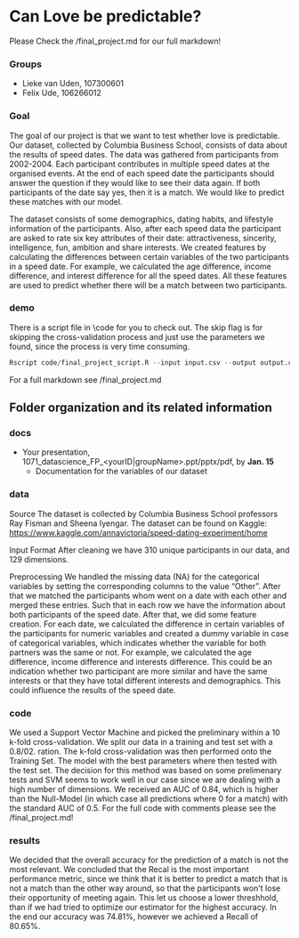 #  Can Love be predictable?

Please Check the /final_project.md for our full markdown!

### Groups
*  Lieke van Uden,  107300601
*  Felix Ude, 106266012


### Goal
The goal of our project is that we want to test whether love is predictable. Our dataset, collected by Columbia Business School, consists of data about the results of speed dates. The data was gathered from participants from 2002-2004. Each participant contributes in multiple speed dates at the organised events. At the end of each speed date the participants should answer the question if they would like to see their data again. If both participants of the date say yes, then it is a match. We would like to predict these matches with our model. 

The dataset consists of some demographics, dating habits, and lifestyle information of the participants. Also, after each speed data the participant are asked to rate six key attributes of their date: attractiveness, sincerity, intelligence, fun, ambition and share interests. We created features by calculating the differences between certain variables of the two participants in a speed date. For example, we calculated the age difference, income difference, and interest difference for all the speed dates. All these features are used to predict whether there will be a match between two participants. 


### demo 
There is a script file in \code for you to check out. The skip flag is for skipping the cross-validation process and just use the parameters we found, since the process is very time consuming. 
```R
Rscript code/final_project_script.R --input input.csv --output output.csv --skip 1
```
For a full markdown see /final_project.md

## Folder organization and its related information

### docs
* Your presentation, 1071_datascience_FP_<yourID|groupName>.ppt/pptx/pdf, by **Jan. 15**
  - Documentation for the variables of our dataset

### data
Source
The dataset is collected by Columbia Business School professors Ray Fisman and Sheena Iyengar. The dataset can be found on Kaggle: https://www.kaggle.com/annavictoria/speed-dating-experiment/home

Input Format
After cleaning we have 310 unique participants in our data, and 129 dimensions. 

Preprocessing
We handled the missing data (NA) for the categorical variables by setting the corresponding columns to the value “Other”. After that we matched the participants whom went on a date with each other and merged these entries. Such that in each row we have the information about both participants of the speed date. After that, we did some feature creation. For each date, we calculated the difference in certain variables of the participants for numeric variables and created a dummy variable in case of categorical variables, which indicates whether the variable for both partners was the same or not. For example, we calculated the age difference, income difference and interests difference. This could be an indication whether two participant are more similar and have the same interests or that they have total different interests and demographics. This could influence the results of the speed date.  


### code
We used a Support Vector Machine and picked the preliminary within a 10 k-fold cross-validation. 
We split our data in a training and test set with a 0.8/02. ration. The k-fold cross-validation was then performed onto the Training Set. The model with the best parameters where then tested with the test set. 
The decision for this method was based on some prelimenary tests and SVM seems to work well in our case since we are dealing with a high number of dimensions. We received an AUC of 0.84, which is higher than the Null-Model (in which case all predictions where 0 for a match) with the standard AUC of 0.5.
For the full code with comments please see the /final_project.md!

### results

We decided that the overall accuracy for the prediction of a match is not the most relevant. We concluded that the Recal is the most important performance metric, since we think that it is better to predict a match that is not a match than the other way around, so that the participants won't lose their opportunity of meeting again. This let us choose a lower threshhold, than if we had tried to optimize our estimator for the highest accuracy. In the end our accuracy was 74.81%, however we achieved a Recall of 80.65%.
